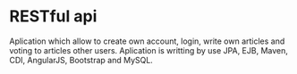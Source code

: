 # RESTful api
Aplication which allow to create own account, login, write own articles and voting to articles other users. Aplication is writting by use JPA, EJB, Maven, CDI, AngularJS, Bootstrap and MySQL.
